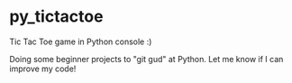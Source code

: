 # py_tictactoe
Tic Tac Toe game in Python console :)

Doing some beginner projects to "git gud" at Python. Let me know if I can improve my code!
